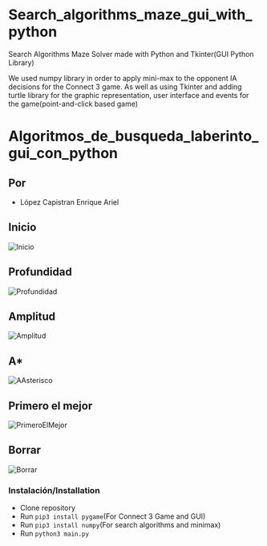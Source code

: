 # Search_algorithms_maze_gui_with_python

Search Algorithms Maze Solver made with Python and Tkinter(GUI Python Library)
 
We used numpy library in order to apply mini-max to the opponent IA decisions for the Connect 3 game. As well as using Tkinter and adding turtle library for the graphic representation, user interface and events for the game(point-and-click based game)

# Algoritmos_de_busqueda_laberinto_gui_con_python

## Por

* López Capistran Enrique Ariel

## Inicio
![Inicio](https://user-images.githubusercontent.com/10008363/137842970-7be133ba-3598-4e21-8156-5ea7d3326799.gif)

## Profundidad
![Profundidad](https://user-images.githubusercontent.com/10008363/137843512-24e4ed74-c295-4fc3-977c-ebb486f99973.gif)

## Amplitud
![Amplitud](https://user-images.githubusercontent.com/10008363/137843287-f7d345fb-64ea-4062-9997-0fa170240ec3.gif)

## A*
![AAsterisco](https://user-images.githubusercontent.com/10008363/137843478-fcdff9c2-be1d-4bec-a30e-712070fb3717.gif)

## Primero el mejor
![PrimeroElMejor](https://user-images.githubusercontent.com/10008363/137844073-691ff7d0-448b-46d7-818a-b366e0b03b1c.gif)

<!-- ## Conecta 3 
![Conecta3](https://user-images.githubusercontent.com/10008363/137843447-762cd57e-0272-4246-b355-0e85f8d0799a.gif)-->

## Borrar
![Borrar](https://user-images.githubusercontent.com/10008363/137843048-f61c73ba-ec64-41f4-b34d-e5ddb7b21f2f.gif)

### Instalación/Installation
- Clone repository
- Run `pip3 install pygame`(For Connect 3 Game and GUI)
- Run `pip3 install numpy`(For search algorithms and minimax)
- Run `python3 main.py`
